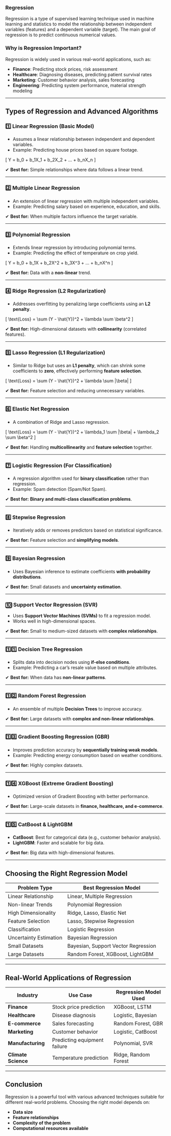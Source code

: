 ### **Regression**
Regression is a type of supervised learning technique used in machine learning and statistics to model the relationship between independent variables (features) and a dependent variable (target). The main goal of regression is to predict continuous numerical values.

### **Why is Regression Important?**
Regression is widely used in various real-world applications, such as:
- **Finance**: Predicting stock prices, risk assessment
- **Healthcare**: Diagnosing diseases, predicting patient survival rates
- **Marketing**: Customer behavior analysis, sales forecasting
- **Engineering**: Predicting system performance, material strength modeling

---

## **Types of Regression and Advanced Algorithms**
### 1️⃣ **Linear Regression (Basic Model)**
- Assumes a linear relationship between independent and dependent variables.
- Example: Predicting house prices based on square footage.

\[
Y = b_0 + b_1X_1 + b_2X_2 + ... + b_nX_n
\]

✔ **Best for:** Simple relationships where data follows a linear trend.

---

### 2️⃣ **Multiple Linear Regression**
- An extension of linear regression with multiple independent variables.
- Example: Predicting salary based on experience, education, and skills.

✔ **Best for:** When multiple factors influence the target variable.

---

### 3️⃣ **Polynomial Regression**
- Extends linear regression by introducing polynomial terms.
- Example: Predicting the effect of temperature on crop yield.

\[
Y = b_0 + b_1X + b_2X^2 + b_3X^3 + ... + b_nX^n
\]

✔ **Best for:** Data with a **non-linear** trend.

---

### 4️⃣ **Ridge Regression (L2 Regularization)**
- Addresses overfitting by penalizing large coefficients using an **L2 penalty**.

\[
\text{Loss} = \sum (Y - \hat{Y})^2 + \lambda \sum \beta^2
\]

✔ **Best for:** High-dimensional datasets with **collinearity** (correlated features).

---

### 5️⃣ **Lasso Regression (L1 Regularization)**
- Similar to Ridge but uses an **L1 penalty**, which can shrink some coefficients to **zero**, effectively performing **feature selection**.

\[
\text{Loss} = \sum (Y - \hat{Y})^2 + \lambda \sum |\beta|
\]

✔ **Best for:** Feature selection and reducing unnecessary variables.

---

### 6️⃣ **Elastic Net Regression**
- A combination of Ridge and Lasso regression.

\[
\text{Loss} = \sum (Y - \hat{Y})^2 + \lambda_1 \sum |\beta| + \lambda_2 \sum \beta^2
\]

✔ **Best for:** Handling **multicollinearity** and **feature selection** together.

---

### 7️⃣ **Logistic Regression (For Classification)**
- A regression algorithm used for **binary classification** rather than regression.
- Example: Spam detection (Spam/Not Spam).

✔ **Best for:** **Binary and multi-class classification problems**.

---

### 8️⃣ **Stepwise Regression**
- Iteratively adds or removes predictors based on statistical significance.

✔ **Best for:** Feature selection and **simplifying models**.

---

### 9️⃣ **Bayesian Regression**
- Uses Bayesian inference to estimate coefficients **with probability distributions**.

✔ **Best for:** Small datasets and **uncertainty estimation**.

---

### 🔟 **Support Vector Regression (SVR)**
- Uses **Support Vector Machines (SVMs)** to fit a regression model.
- Works well in high-dimensional spaces.

✔ **Best for:** Small to medium-sized datasets with **complex relationships**.

---

### 1️⃣1️⃣ **Decision Tree Regression**
- Splits data into decision nodes using **if-else conditions**.
- Example: Predicting a car’s resale value based on multiple attributes.

✔ **Best for:** When data has **non-linear patterns**.

---

### 1️⃣2️⃣ **Random Forest Regression**
- An ensemble of multiple **Decision Trees** to improve accuracy.

✔ **Best for:** Large datasets with **complex and non-linear relationships**.

---

### 1️⃣3️⃣ **Gradient Boosting Regression (GBR)**
- Improves prediction accuracy by **sequentially training weak models**.
- Example: Predicting energy consumption based on weather conditions.

✔ **Best for:** Highly complex datasets.

---

### 1️⃣4️⃣ **XGBoost (Extreme Gradient Boosting)**
- Optimized version of Gradient Boosting with better performance.

✔ **Best for:** Large-scale datasets in **finance, healthcare, and e-commerce**.

---

### 1️⃣5️⃣ **CatBoost & LightGBM**
- **CatBoost**: Best for categorical data (e.g., customer behavior analysis).
- **LightGBM**: Faster and scalable for big data.

✔ **Best for:** Big data with high-dimensional features.

---

## **Choosing the Right Regression Model**
| **Problem Type** | **Best Regression Model** |
|------------------|-------------------------|
| Linear Relationship | Linear, Multiple Regression |
| Non-linear Trends | Polynomial Regression |
| High Dimensionality | Ridge, Lasso, Elastic Net |
| Feature Selection | Lasso, Stepwise Regression |
| Classification | Logistic Regression |
| Uncertainty Estimation | Bayesian Regression |
| Small Datasets | Bayesian, Support Vector Regression |
| Large Datasets | Random Forest, XGBoost, LightGBM |

---

## **Real-World Applications of Regression**
| **Industry** | **Use Case** | **Regression Model Used** |
|-------------|-------------|--------------------------|
| **Finance** | Stock price prediction | XGBoost, LSTM |
| **Healthcare** | Disease diagnosis | Logistic, Bayesian |
| **E-commerce** | Sales forecasting | Random Forest, GBR |
| **Marketing** | Customer behavior | Logistic, CatBoost |
| **Manufacturing** | Predicting equipment failure | Polynomial, SVR |
| **Climate Science** | Temperature prediction | Ridge, Random Forest |

---

## **Conclusion**
Regression is a powerful tool with various advanced techniques suitable for different real-world problems. Choosing the right model depends on:
- **Data size**
- **Feature relationships**
- **Complexity of the problem**
- **Computational resources available**
